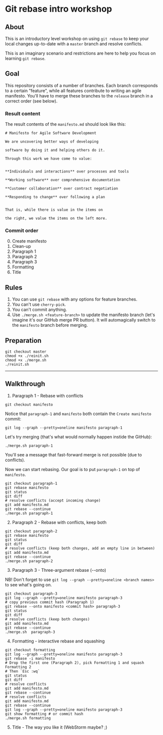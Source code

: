 # Git rebase intro workshop

## About

This is an introductory level workshop on using `git rebase` to keep your local changes up-to-date
with a `master` branch and resolve conflicts.

This is an imaginary scenario and restrictions are here to help you focus on learning `git rebase`.

## Goal

This repository consists of a number of branches. Each branch corresponds to a certain "feature",
while all features contribute to writing an agile manifesto. You'll have to merge these branches to 
the `release` branch in a correct order (see below).

### Result content

The result contents of the `manifesto.md` should look like this:

```
# Manifesto for Agile Software Development

We are uncovering better ways of developing

software by doing it and helping others do it.

Through this work we have come to value:


**Individuals and interactions** over processes and tools

**Working software** over comprehensive documentation

**Customer collaboration** over contract negotiation

**Responding to change** over following a plan


That is, while there is value in the items on

the right, we value the items on the left more.
```

### Commit order

0. Create manifesto
1. Clean-up
2. Paragraph 1
3. Paragraph 2
4. Paragraph 3
5. Formatting
6. Title

## Rules

1. You can use `git rebase` with any options for feature branches.
2. You can't use `cherry-pick`.
3. You can't commit anything.
4. Use `./merge.sh <feature-branch>` to update the manifesto branch (let's imagine it's our GitHub 
   merge PR button). It will automagically switch to the `manifesto` branch before merging.

## Preparation

```
git checkout master
chmod +x ./reinit.sh
chmod +x ./merge.sh
./reinit.sh
```


---------------------------------------------------------------------------------------------------

## Walkthrough

1. Paragraph 1 - Rebase with conflicts

```
git checkout manifesto
```

Notice that `paragraph-1` and `manifesto` both contain the `Create manifesto` commit:

```
git log --graph --pretty=oneline manifesto paragraph-1 
```

Let's try merging (that's what would normally happen instide the GitHub):

```
./merge.sh paragraph-1
```

You'll see a message that fast-forward merge is not possible (due to conflicts). 

Now we can start rebasing. Our goal is to put `paragraph-1` on top of `manifesto`.

```
git checkout paragraph-1
git rebase manifesto
git status
git diff
# resolve conflicts (accept incoming change)
git add manifesto.md
git rebase --continue
./merge.sh paragraph-1
```

2. Paragraph 2 - Rebase with conflicts, keep both

```
git checkout paragraph-2
git rebase manifesto
git status
git diff
# resolve conflicts (keep both changes, add an empty line in between)
git add manifesto.md
git rebase --continue
./merge.sh paragraph-2
```

3. Paragraph 3 - Three-argument rebase (--onto)

NB! Don't forget to use `git log --graph --pretty=oneline <branch names>` to see what's going on.

```
git checkout paragraph-3
git log --graph --pretty=oneline manifesto paragraph-3
# copy previous commit hash (Paragraph 1)
git rebase --onto manifesto <commit hash> paragraph-3
git status
git diff
# resolve conflicts (keep both changes)
git add manifesto.md
git rebase --continue
./merge.sh  paragraph-3
```

4. Formatting - interactive rebase and squashing

```
git checkout formatting
git log --graph --pretty=oneline manifesto paragraph-3
git rebase -i manifesto
# Drop the first one (Paragraph 2), pick Formatting 1 and squash Formatting 2
# Then `Esc :wq`
git status
git diff
# resolve conflicts
git add manifesto.md
git rebase --continue
# resolve conflicts
git add manifesto.md
git rebase --continue
git log --graph --pretty=oneline manifesto paragraph-3
git show formatting # or commit hash
./merge.sh formatting
```


5. Title - The way you like it (WebStorm maybe? ;)

